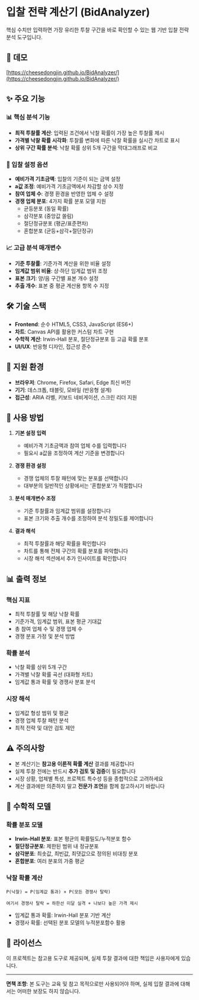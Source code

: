 # 입찰 전략 계산기 (BidAnalyzer)

핵심 수치만 입력하면 가장 유리한 투찰 구간을 바로 확인할 수 있는 웹 기반 입찰 전략 분석 도구입니다.

## 🔗 데모

[https://cheesedongjin.github.io/BidAnalyzer/](https://cheesedongjin.github.io/BidAnalyzer/)

## ✨ 주요 기능

### 📊 핵심 분석 기능
- **최적 투찰률 계산**: 입력된 조건에서 낙찰 확률이 가장 높은 투찰률 제시
- **가격별 낙찰 확률 시각화**: 투찰률 변화에 따른 낙찰 확률을 실시간 차트로 표시
- **상위 구간 확률 분석**: 낙찰 확률 상위 5개 구간을 막대그래프로 비교

### 🎯 입찰 설정 옵션
- **예비가격 기초금액**: 입찰의 기준이 되는 금액 설정
- **a값 조정**: 예비가격 기초금액에서 차감할 상수 지정
- **참여 업체 수**: 경쟁 환경을 반영한 업체 수 설정
- **경쟁 업체 분포**: 4가지 확률 분포 모델 지원
  - 균등분포 (동일 확률)
  - 삼각분포 (중앙값 쏠림)
  - 절단정규분포 (평균/표준편차)
  - 혼합분포 (균등+삼각+절단정규)

### 📈 고급 분석 매개변수
- **기준 투찰률**: 기준가격 계산을 위한 비율 설정
- **임계값 범위 비율**: 상·하단 임계값 범위 조정
- **표본 크기**: 양/음 구간별 표본 개수 설정
- **추출 개수**: 표본 중 평균 계산용 항목 수 지정

## 🛠 기술 스택

- **Frontend**: 순수 HTML5, CSS3, JavaScript (ES6+)
- **차트**: Canvas API를 활용한 커스텀 차트 구현
- **수학적 계산**: Irwin-Hall 분포, 절단정규분포 등 고급 확률 분포
- **UI/UX**: 반응형 디자인, 접근성 준수

## 📱 지원 환경

- **브라우저**: Chrome, Firefox, Safari, Edge 최신 버전
- **기기**: 데스크톱, 태블릿, 모바일 (반응형 설계)
- **접근성**: ARIA 라벨, 키보드 네비게이션, 스크린 리더 지원

## 🚀 사용 방법

1. **기본 설정 입력**
   - 예비가격 기초금액과 참여 업체 수를 입력합니다
   - 필요시 a값을 조정하여 계산 기준을 변경합니다

2. **경쟁 환경 설정**
   - 경쟁 업체의 투찰 패턴에 맞는 분포를 선택합니다
   - 대부분의 일반적인 상황에서는 '혼합분포'가 적절합니다

3. **분석 매개변수 조정**
   - 기준 투찰률과 임계값 범위를 설정합니다
   - 표본 크기와 추출 개수를 조정하여 분석 정밀도를 제어합니다

4. **결과 해석**
   - 최적 투찰률과 해당 확률을 확인합니다
   - 차트를 통해 전체 구간의 확률 분포를 파악합니다
   - 시장 해석 섹션에서 추가 인사이트를 확인합니다

## 📊 출력 정보

### 핵심 지표
- 최적 투찰률 및 해당 낙찰 확률
- 기준가격, 임계값 범위, 표본 평균 기대값
- 총 참여 업체 수 및 경쟁 업체 수
- 경쟁 분포 가정 및 분석 방법

### 확률 분석
- 낙찰 확률 상위 5개 구간
- 가격별 낙찰 확률 곡선 (대화형 차트)
- 임계값 통과 확률 및 경쟁사 분포 분석

### 시장 해석
- 임계값 형성 범위 및 평균
- 경쟁 업체 투찰 패턴 분석
- 최적 전략 및 대안 검토 제안

## ⚠️ 주의사항

- 본 계산기는 **참고용 이론적 확률 계산** 결과를 제공합니다
- 실제 투찰 전에는 반드시 **추가 검토 및 검증**이 필요합니다
- 시장 상황, 업체별 특성, 프로젝트 특수성 등을 종합적으로 고려하세요
- 계산 결과에만 의존하지 말고 **전문가 조언**을 함께 참고하시기 바랍니다

## 🔬 수학적 모델

### 확률 분포 모델
- **Irwin-Hall 분포**: 표본 평균의 확률밀도/누적분포 함수
- **절단정규분포**: 제한된 범위 내 정규분포
- **삼각분포**: 최솟값, 최빈값, 최댓값으로 정의된 비대칭 분포
- **혼합분포**: 여러 분포의 가중 평균

### 낙찰 확률 계산
```
P(낙찰) = P(임계값 통과) × P(모든 경쟁사 탈락)

여기서 경쟁사 탈락 = 하한선 미달 실격 + 나보다 높은 가격 제시
```

- 임계값 통과 확률: Irwin-Hall 분포 기반 계산
- 경쟁사 확률: 선택된 분포 모델의 누적분포함수 활용

## 📄 라이선스

이 프로젝트는 참고용 도구로 제공되며, 실제 투찰 결과에 대한 책임은 사용자에게 있습니다.

---

**면책 조항**: 본 도구는 교육 및 참고 목적으로만 사용되어야 하며, 실제 입찰 결과에 대해서는 어떠한 보장도 하지 않습니다.

